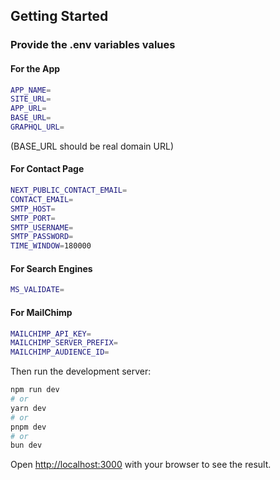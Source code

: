 ## Getting Started

### Provide the .env variables values

#### For the App
```bash
APP_NAME=
SITE_URL=
APP_URL=
BASE_URL=
GRAPHQL_URL=
```
(BASE_URL should be real domain URL)

#### For Contact Page
```bash
NEXT_PUBLIC_CONTACT_EMAIL=
CONTACT_EMAIL=
SMTP_HOST=
SMTP_PORT=
SMTP_USERNAME=
SMTP_PASSWORD=
TIME_WINDOW=180000
```
#### For Search Engines
````bash
MS_VALIDATE=
````

#### For MailChimp
````bash
MAILCHIMP_API_KEY=
MAILCHIMP_SERVER_PREFIX=
MAILCHIMP_AUDIENCE_ID=
````

Then run the development server:

```bash
npm run dev
# or
yarn dev
# or
pnpm dev
# or
bun dev
```

Open [http://localhost:3000](http://localhost:3000) with your browser to see the result.
